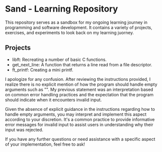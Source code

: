 # Sand - Learning Repository

This repository serves as a sandbox for my ongoing learning journey in programming and software development. 
It contains a variety of projects, exercises, and experiments to look back on my learning juorney.

## Projects

- libft: Recreating a number of basic C functions.
- get_next_line: A function that returns a line read from a file descriptor.
- ft_printf: Creating a mini printf.



I apologize for any confusion. After reviewing the instructions provided, I realize there is no explicit mention of how the program should handle empty arguments such as "". My previous statement was an interpretation based on common error handling practices and the expectation that the program should indicate when it encounters invalid input.

Given the absence of explicit guidance in the instructions regarding how to handle empty arguments, you may interpret and implement this aspect according to your discretion. It's a common practice to provide informative error messages for invalid input to assist users in understanding why their input was rejected.

If you have any further questions or need assistance with a specific aspect of your implementation, feel free to ask!